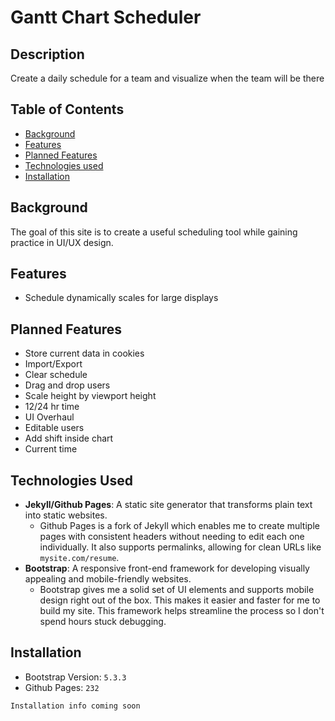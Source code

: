 # Gantt Chart Scheduler

## Description
Create a daily schedule for a team and visualize when the team will be there

## Table of Contents
- [Background](#background)
- [Features](#features)
- [Planned Features](#planned-features)
- [Technologies used](#technologies-used)
- [Installation](#installation)


## Background
The goal of this site is to create a useful scheduling tool while gaining practice in UI/UX design.

## Features
- Schedule dynamically scales for large displays
## Planned Features
- Store current data in cookies
- Import/Export
- Clear schedule
- Drag and drop users
- Scale height by viewport height
- 12/24 hr time
- UI Overhaul
- Editable users
- Add shift inside chart
- Current time

## Technologies Used
- **Jekyll/Github Pages**: A static site generator that transforms plain text into static websites.
  - Github Pages is a fork of Jekyll which enables me to create multiple pages with consistent headers without needing to edit each one individually. It also supports permalinks, allowing for clean URLs like `mysite.com/resume`.
- **Bootstrap**: A responsive front-end framework for developing visually appealing and mobile-friendly websites.
  - Bootstrap gives me a solid set of UI elements and supports mobile design right out of the box. This makes it easier and faster for me to build my site. This framework helps streamline the process so I don't spend hours stuck debugging.

## Installation
- Bootstrap Version: `5.3.3`
- Github Pages: `232`
```
Installation info coming soon



